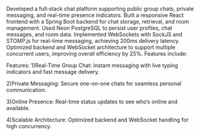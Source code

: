 Developed a full-stack chat platform supporting public group chats, private messaging, and real-time presence indicators. Built a responsive React frontend with a Spring Boot backend for chat storage, retrieval, and room management. Used Neon PostgreSQL to persist user profiles, chat messages, and room data. Implemented WebSockets with SockJS and STOMP.js for real-time messaging, achieving 200ms delivery latency. Optimized backend and WebSocket architecture to support multiple concurrent users, improving overall efficiency by 25%. Features include:

Features:
1)Real-Time Group Chat: Instant messaging with live typing indicators and fast message delivery.

2)Private Messaging: Secure one-on-one chats for seamless personal communication.

3)Online Presence: Real-time status updates to see who’s online and available.

4)Scalable Architecture: Optimized backend and WebSocket handling for high concurrency.
